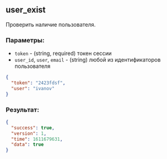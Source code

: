 ## user_exist
Проверить наличие пользователя.

### Параметры:
- ```token``` - (string, required) токен сессии
- ```user_id```, ```user```, ```email``` - (string) любой из идентификаторов пользователя
```json
{
  "token": "2423fdsf",
  "user": "ivanov"
}
```

### Результат:
```json
{
  "success": true,
  "version": 1,
  "time": 1611679631,
  "data": true
}
```
